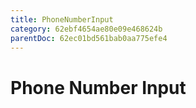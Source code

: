 ```yaml
---
title: PhoneNumberInput
category: 62ebf4654ae80e09e468624b
parentDoc: 62ec01bd561bab0aa775efe4
---
```


# Phone Number Input